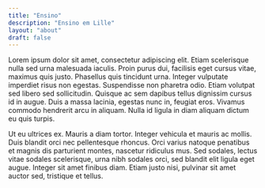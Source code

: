 ```yaml
---
title: "Ensino"
description: "Ensino em Lille"
layout: "about"
draft: false
---
```


Lorem ipsum dolor sit amet, consectetur adipiscing elit. Etiam scelerisque nulla sed urna malesuada iaculis. Proin purus dui, facilisis eget cursus vitae, maximus quis justo. Phasellus quis tincidunt urna. Integer vulputate imperdiet risus non egestas. Suspendisse non pharetra odio. Etiam volutpat sed libero sed sollicitudin. Quisque ac sem dapibus tellus dignissim cursus id in augue. Duis a massa lacinia, egestas nunc in, feugiat eros. Vivamus commodo hendrerit arcu in aliquam. Nulla id ligula in diam aliquam dictum eu quis turpis.

Ut eu ultrices ex. Mauris a diam tortor. Integer vehicula et mauris ac mollis. Duis blandit orci nec pellentesque rhoncus. Orci varius natoque penatibus et magnis dis parturient montes, nascetur ridiculus mus. Sed sodales, lectus vitae sodales scelerisque, urna nibh sodales orci, sed blandit elit ligula eget augue. Integer sit amet finibus diam. Etiam justo nisi, pulvinar sit amet auctor sed, tristique et tellus.